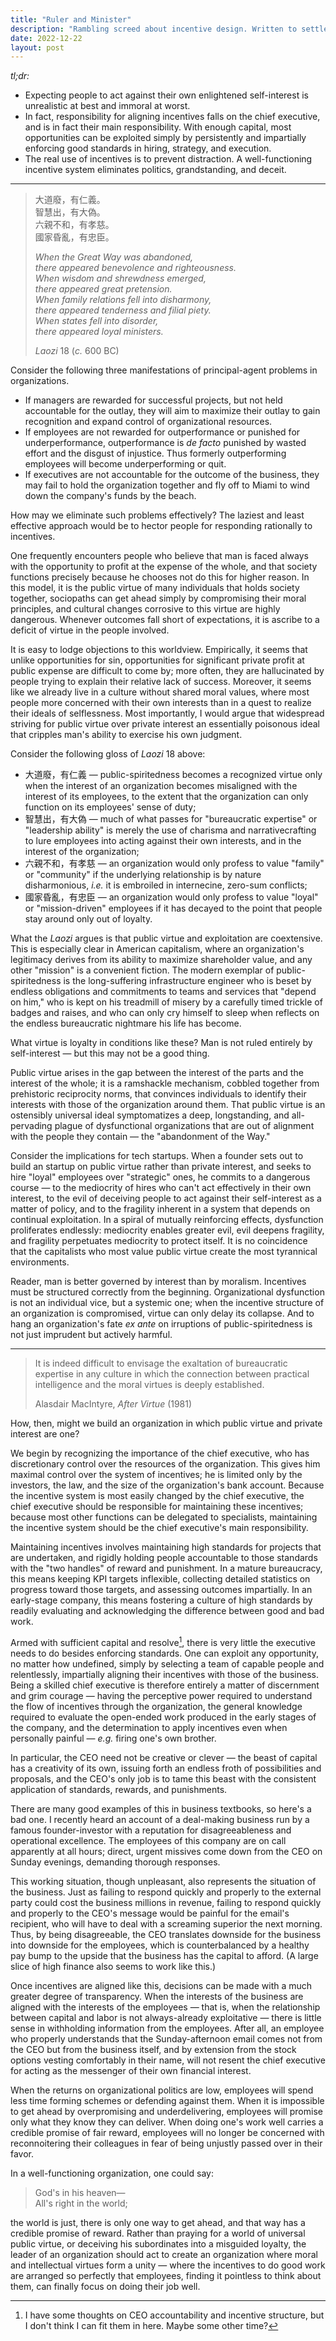 ```yaml
---
title: "Ruler and Minister"
description: "Rambling screed about incentive design. Written to settle a minor disagreement with a colleague."
date: 2022-12-22
layout: post
---
```


_tl;dr:_

- Expecting people to act against their own enlightened self-interest is unrealistic at best and immoral at worst.
- In fact, responsibility for aligning incentives falls on the chief executive, and is in fact their main responsibility. With enough capital, most opportunities can be exploited simply by persistently and impartially enforcing good standards in hiring, strategy, and execution.
- The real use of incentives is to prevent distraction. A well-functioning incentive system eliminates politics, grandstanding, and deceit.

---

> 大道廢，有仁義。 \
> 智慧出，有大偽。 \
> 六親不和，有孝慈。 \
> 國家昏亂，有忠臣。
>
> _When the Great Way was abandoned, \
> there appeared benevolence and righteousness. \
> When wisdom and shrewdness emerged, \
> there appeared great pretension. \
> When family relations fell into disharmony, \
> there appeared tenderness and filial piety. \
> When states fell into disorder, \
> there appeared loyal ministers._
>
> _Laozi_ 18 (_c._ 600 BC)

Consider the following three manifestations of principal-agent problems in organizations.

- If managers are rewarded for successful projects, but not held accountable for the outlay,
  they will aim to maximize their outlay to gain recognition and expand control of organizational resources.
- If employees are not rewarded for outperformance or punished for underperformance,
  outperformance is _de facto_ punished by wasted effort and the disgust of injustice.
  Thus formerly outperforming employees will become underperforming or quit.
- If executives are not accountable for the outcome of the business, they may fail to hold the organization together and fly off to Miami to wind down the company's funds by the beach.

How may we eliminate such problems effectively?
The laziest and least effective approach
would be to hector people for responding rationally to incentives.

One frequently encounters people who believe
that man is faced always with the opportunity to profit at the expense of the whole,
and that society functions precisely because he chooses not do this for higher reason.
In this model, it is the public virtue of many individuals that holds society together,
sociopaths can get ahead simply by compromising their moral principles,
and cultural changes corrosive to this virtue are highly dangerous.
Whenever outcomes fall short of expectations, it is ascribe to a deficit of virtue
in the people involved.

It is easy to lodge objections to this worldview.
Empirically, it seems that unlike opportunities for sin,
opportunities for significant private profit at public expense are difficult to come by;
more often, they are hallucinated by people trying to explain their relative lack of success.
Moreover, it seems like we already live in a culture without shared moral values,
where most people more concerned with their own interests than in
a quest to realize their ideals of selflessness.
Most importantly,
I would argue that widespread striving for public virtue over private interest
an essentially poisonous ideal that cripples man's ability to exercise his own judgment.

Consider the following gloss of _Laozi_ 18 above:

- 大道廢，有仁義 — public-spiritedness becomes a recognized virtue only when
  the interest of an organization becomes misaligned with
  the interest of its employees, to the extent that the organization can only
  function on its employees' sense of duty;
- 智慧出，有大偽 — much of what passes for "bureaucratic expertise"
  or "leadership ability" is merely the use of charisma and narrativecrafting
  to lure employees into acting against their own interests,
  and in the interest of the organization;
- 六親不和，有孝慈 — an organization would only profess to value "family"
  or "community" if the underlying relationship is by nature disharmonious,
  _i.e._ it is embroiled in internecine, zero-sum conflicts;
- 國家昏亂，有忠臣 — an organization would only profess to value "loyal" or
  "mission-driven" employees if it has decayed to the point that people stay around only out of loyalty.

What the _Laozi_ argues is that public virtue and exploitation are coextensive.
This is especially clear in American capitalism,
where an organization's legitimacy derives from its ability
to maximize shareholder value, and any other "mission" is a convenient fiction.
The modern exemplar of public-spiritedness is the long-suffering infrastructure engineer
who is beset by endless obligations and commitments
to teams and services that "depend on him,"
who is kept on his treadmill of misery by a carefully timed trickle of
badges and raises,
and who can only cry himself to sleep when reflects on the endless bureaucratic
nightmare his life has become.

What virtue is loyalty in conditions like these?
Man is not ruled entirely by self-interest —
but this may not be a good thing.

Public virtue arises in the gap between the interest of the parts
and the interest of the whole; it is a ramshackle mechanism,
cobbled together from prehistoric reciprocity norms,
that convinces individuals to identify their interests
with those of the organization around them.
That public virtue is an ostensibly universal ideal
symptomatizes a deep, longstanding, and all-pervading plague of
dysfunctional organizations that are out of alignment with
the people they contain — the "abandonment of the Way."

Consider the implications for tech startups.
When a founder sets out to build an startup on public virtue rather than private interest,
and seeks to hire "loyal" employees over "strategic" ones,
he commits to a dangerous course —
to the mediocrity of hires who can't act effectively in their own interest,
to the evil of deceiving people to act against their self-interest as a matter of policy,
and to the fragility inherent in a system that depends on continual exploitation.
In a spiral of mutually reinforcing effects, dysfunction proliferates endlessly:
mediocrity enables greater evil,
evil deepens fragility,
and fragility perpetuates mediocrity to protect itself.
It is no coincidence that the capitalists who most value public virtue
create the most tyrannical environments.

Reader, man is better governed by interest than by moralism.
Incentives must be structured correctly from the beginning.
Organizational dysfunction is not an individual vice, but a systemic one;
when the incentive structure of an organization is compromised,
virtue can only delay its collapse.
And to hang an organization's fate _ex ante_ on irruptions of public-spiritedness
is not just imprudent but actively harmful.

---

> It is indeed difficult to envisage the exaltation of bureaucratic expertise
> in any culture in which the connection between practical intelligence and the
> moral virtues is deeply established.
>
> Alasdair MacIntyre, _After Virtue_ (1981)

How, then, might we build an organization
in which public virtue and private interest are one?

We begin by recognizing the importance of the chief executive,
who has discretionary control over the resources of the organization.
This gives him maximal control over the system of incentives;
he is limited only by the investors, the law,
and the size of the organization's bank account.
Because the incentive system is most easily changed by the chief executive,
the chief executive should be responsible for maintaining these incentives;
because most other functions can be delegated to specialists,
maintaining the incentive system should be the chief executive's main responsibility.

Maintaining incentives involves maintaining high standards for projects that are undertaken,
and rigidly holding people accountable to those standards
with the "two handles" of reward and punishment.
In a mature bureaucracy, this means keeping KPI targets inflexible,
collecting detailed statistics on progress toward those targets,
and assessing outcomes impartially.
In an early-stage company, this means fostering a culture of high standards by
readily evaluating and acknowledging the difference between good and bad work.

Armed with sufficient capital and resolve[^ceo],
there is very little the executive needs to do besides enforcing standards.
One can exploit any opportunity, no matter how undefined,
simply by selecting a team of capable people
and relentlessly, impartially aligning their incentives with those of the business.
Being a skilled chief executive is therefore entirely a matter of discernment
and grim courage —
having the perceptive power required to understand the flow of incentives through the organization,
the general knowledge required to evaluate the open-ended work produced
in the early stages of the company,
and the determination to apply incentives even when personally painful —
_e.g._ firing one's own brother.

In particular, the CEO need not be creative or clever —
the beast of capital has a creativity of its own,
issuing forth an endless froth of possibilities and proposals,
and the CEO's only job is to tame this beast with the consistent application of
standards, rewards, and punishments.

There are many good examples of this in business textbooks,
so here's a bad one.
I recently heard an account of a deal-making business run by a
famous founder-investor with a reputation for disagreeableness and operational excellence.
The employees of this company are on call apparently at all hours;
direct, urgent missives come down from the CEO on Sunday evenings,
demanding thorough responses.

This working situation, though unpleasant,
also represents the situation of the business.
Just as failing to respond quickly and properly
to the external party could cost the business millions in revenue,
failing to respond quickly and properly
to the CEO's message would be painful for the email's recipient,
who will have to deal with a screaming superior the next morning.
Thus, by being disagreeable, the CEO
translates downside for the business into downside for the employees,
which is counterbalanced by a healthy pay bump to the upside
that the business has the capital to afford.
(A large slice of high finance also seems to work like this.)

Once incentives are aligned like this, decisions can be made with
a much greater degree of transparency.
When the interests of the business are aligned with the interests of the employees —
that is, when the relationship between capital and labor is not
always-already exploitative —
there is little sense in withholding information from the employees.
After all, an employee who properly understands that the Sunday-afternoon email
comes not from the CEO but from the business itself, and by extension
from the stock options vesting comfortably in their name,
will not resent the chief executive for acting as the messenger
of their own financial interest.

When the returns on organizational politics are low,
employees will spend less time forming schemes or defending against them.
When it is impossible to get ahead by overpromising and underdelivering,
employees will promise only what they know they can deliver.
When doing one's work well carries a credible promise of fair reward,
employees will no longer be concerned with reconnoitering their colleagues
in fear of being unjustly passed over in their favor.

In a well-functioning organization, one could say:

> God's in his heaven— \
> All's right in the world;

the world is just,
there is only one way to get ahead,
and that way has a credible promise of reward.
Rather than praying for a world of universal public virtue,
or deceiving his subordinates into a misguided loyalty,
the leader of an organization should act to create
an organization where moral and intellectual virtues form a unity —
where the incentives to do good work are arranged so perfectly
that employees, finding it pointless to think about them,
can finally focus on doing their job well.

[^ceo]: I have some thoughts on CEO accountability and incentive structure, but I don't think I can fit them in here. Maybe some other time?
